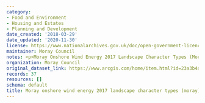 ```yaml
---
category:
- Food and Environment
- Housing and Estates
- Planning and Development
date_created: '2018-03-29'
date_updated: '2020-11-30'
license: https://www.nationalarchives.gov.uk/doc/open-government-licence/version/3/
maintainer: Moray Council
notes: <p>Moray Onshore Wind Energy 2017 Landscape Character Types (Moray)</p>
organization: Moray Council
original_dataset_link: https://www.arcgis.com/home/item.html?id=23a3b4abf32e4115b845f2489843c5c1
records: 37
resources: []
schema: default
title: Moray onshore wind energy 2017 landscape character types (moray)
---
```

